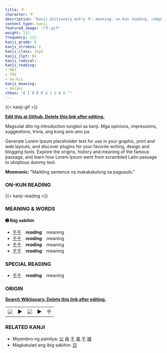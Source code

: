 ```yaml
---
title: 千
character: 千
description: "Kanji dictionary entry 千: meaning, on-kun reading, compounds, origin, related kanji"
content_type: kanji
featured_image: "/千.gif"
weight: 111
frequency: 111
kanji_grade: 9
kanji_strokes: 1
kanji_class: Jōyō
kanji_jlpt: N1
kanji_radical: 
kanji_reading: 
- DAI
- TAI
- oo-kii
kanji_meaning:
- malaki
chōon: "Ā Ī Ū Ē Ō ā ī ū ē ō ’"
---
```

[//]: # (Don't edit the line below. Kanji animated GIF code is automatically generated.)
{{< kanji-gif >}}

[//]: # (Edit below this line.)

**[Edit this at Github. Delete this link after editing.](https://github.com/tim0g/tim/tree/main/content/kanji/千/index.md)**

Magsulat dito ng introduction tungkol sa kanji. Mga opinions, impressions, suggestions, trivia, ang kung ano-ano pa.

Generate Lorem Ipsum placeholder text for use in your graphic, print and web layouts, and discover plugins for your favorite writing, design and blogging tools. Explore the origins, history and meaning of the famous passage, and learn how Lorem Ipsum went from scrambled Latin passage to ubiqitous dummy text.
 
**Mnemonic:** "Maikling sentence na makakatulong sa pagsaulo."

### ON-KUN READING

[//]: # (Don't edit the line below. ON-KUN READING code is automatically generated.)
{{< kanji-reading >}}

### MEANING & WORDS

#### ➊ **Ibig sabihin**
  - [千](../千)[千](../千)　***reading***　meaning
  - [千](../千)[千](../千)　***reading***　meaning
  - [千](../千)[千](../千)　***reading***　meaning
  - [千](../千)[千](../千)　***reading***　meaning

### SPECIAL READING
  - [千](../千)[千](../千)　***reading***　meaning

### ORIGIN

**[Search Wiktionary. Delete this link after editing.](https://wiktionary.org/wiki/千)**
<table class="kanji-table"><tr><td>
<img src="60px-千-bronze.svg.png">
</td><td>▶</td><td>
<img src="60px-千-oracle.svg.png">
</td><td>▶</td>
<td class="kanji-origin">千</td>
</tr></table>

### RELATED KANJI
- Miyembro ng pamilya: [父](../父) [母](../母) [千](../千) [弟](../弟) [千](../千) [娘](../娘)
- Magkatulad ang ibig sabihin: [日](../日)
